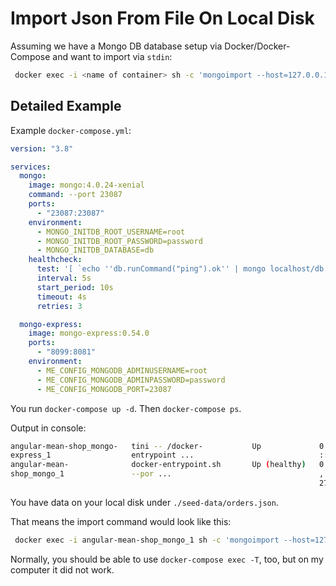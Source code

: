 # Import Json From File On Local Disk

Assuming we have a Mongo DB database setup via Docker/Docker-Compose and want to import via `stdin`:

```bash
 docker exec -i <name of container> sh -c 'mongoimport --host=127.0.0.1 --port=<port> --jsonArray --user=<root user> --password=<root password> -d <database name> -c <collection name>' < <path to json file on disk>
```

## Detailed Example

Example `docker-compose.yml`:

```yaml
version: "3.8"

services:
  mongo:
    image: mongo:4.0.24-xenial
    command: --port 23087
    ports:
      - "23087:23087"
    environment:
      - MONGO_INITDB_ROOT_USERNAME=root
      - MONGO_INITDB_ROOT_PASSWORD=password
      - MONGO_INITDB_DATABASE=db
    healthcheck:
      test: '[ `echo ''db.runCommand("ping").ok'' | mongo localhost/db --quiet` ] && echo 0 || echo 1'
      interval: 5s
      start_period: 10s
      timeout: 4s
      retries: 3

  mongo-express:
    image: mongo-express:0.54.0
    ports:
      - "8099:8081"
    environment:
      - ME_CONFIG_MONGODB_ADMINUSERNAME=root
      - ME_CONFIG_MONGODB_ADMINPASSWORD=password
      - ME_CONFIG_MONGODB_PORT=23087
```

You run `docker-compose up -d`. Then `docker-compose ps`.

Output in console:

```bash
angular-mean-shop_mongo-   tini -- /docker-           Up             0.0.0.0:8099->8081/tcp,:
express_1                  entrypoint ...                            ::8099->8081/tcp
angular-mean-              docker-entrypoint.sh       Up (healthy)   0.0.0.0:23087->23087/tcp
shop_mongo_1               --por ...                                 ,:::23087->23087/tcp,
                                                                     27017/tcp
```

You have data on your local disk under `./seed-data/orders.json`.

That means the import command would look like this:

```bash
 docker exec -i angular-mean-shop_mongo_1 sh -c 'mongoimport --host=127.0.0.1 --port=23087 --jsonArray --user=root --password=password -d admin -c orders' <  ./seed-data/orders.json
```

Normally, you should be able to use `docker-compose exec -T`, too, but on my computer it did not work.
